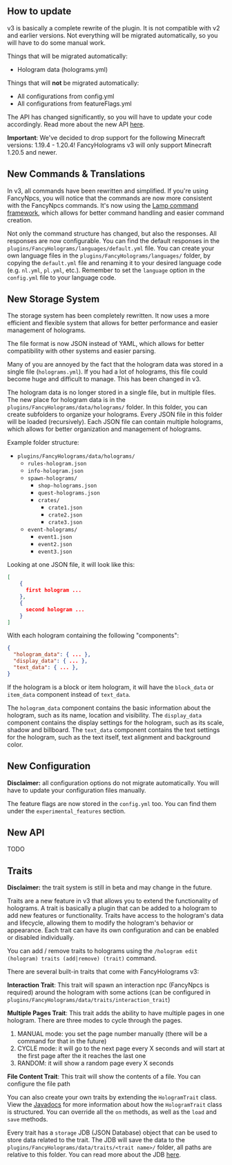 ## How to update

v3 is basically a complete rewrite of the plugin. 
It is not compatible with v2 and earlier versions.
Not everything will be migrated automatically, so you will have to do some manual work.

Things that will be migrated automatically:
- Hologram data (holograms.yml)

Things that will **not** be migrated automatically:
- All configurations from config.yml
- All configurations from featureFlags.yml

The API has changed significantly, so you will have to update your code accordingly.
Read more about the new API [here](#new-api).

**Important**: We've decided to drop support for the following Minecraft versions: 1.19.4 - 1.20.4! FancyHolograms v3 will only support Minecraft 1.20.5 and newer.

## New Commands & Translations

In v3, all commands have been rewritten and simplified.
If you're using FancyNpcs, you will notice that the commands are now more consistent with the FancyNpcs commands.
It's now using the [Lamp command framework](https://github.com/Revxrsal/Lamp), which allows for better command handling and easier command creation.

Not only the command structure has changed, but also the responses.
All responses are now configurable. You can find the default responses in the `plugins/FancyHolograms/languages/default.yml` file.
You can create your own language files in the `plugins/FancyHolograms/languages/` folder, by copying the `default.yml` file and renaming it to your desired language code (e.g. `nl.yml`, `pl.yml`, etc.).
Remember to set the `language` option in the `config.yml` file to your language code.

## New Storage System

The storage system has been completely rewritten.
It now uses a more efficient and flexible system that allows for better performance and easier management of holograms.

The file format is now JSON instead of YAML, which allows for better compatibility with other systems and easier parsing.

Many of you are annoyed by the fact that the hologram data was stored in a single file (`holograms.yml`).
If you had a lot of holograms, this file could become huge and difficult to manage.
This has been changed in v3.

The hologram data is no longer stored in a single file, but in multiple files.
The new place for hologram data is in the `plugins/FancyHolograms/data/holograms/` folder.
In this folder, you can create subfolders to organize your holograms.
Every JSON file in this folder will be loaded (recursively).
Each JSON file can contain multiple holograms, which allows for better organization and management of holograms.

Example folder structure:

- `plugins/FancyHolograms/data/holograms/`
  - `rules-hologram.json`
  - `info-hologram.json`
  - `spawn-holograms/`
    - `shop-holograms.json`
    - `quest-holograms.json`
    - `crates/`
      - `crate1.json`
      - `crate2.json`
      - `crate3.json`
  - `event-holograms/`
    - `event1.json`
    - `event2.json`
    - `event3.json`

Looking at one JSON file, it will look like this:

```json
[
    {
      first hologram ...
    },
    {
      second hologram ...
    }
]
```

With each hologram containing the following "components":

```json
{
  "hologram_data": { ... },
  "display_data": { ... },
  "text_data": { ... },
}
```

If the hologram is a block or item hologram, it will have the `block_data` or `item_data` component instead of `text_data`.

The `hologram_data` component contains the basic information about the hologram, such as its name, location and visibility.
The `display_data` component contains the display settings for the hologram, such as its scale, shadow and billboard.
The `text_data` component contains the text settings for the hologram, such as the text itself, text alignment and background color.

## New Configuration

**Disclaimer:** all configuration options do not migrate automatically. You will have to update your configuration files manually.

The feature flags are now stored in the `config.yml` too. You can find them under the `experimental_features` section.

## New API

TODO

## Traits

**Disclaimer:** the trait system is still in beta and may change in the future.

Traits are a new feature in v3 that allows you to extend the functionality of holograms.
A trait is basically a plugin that can be added to a hologram to add new features or functionality.
Traits have access to the hologram's data and lifecycle, allowing them to modify the hologram's behavior or appearance.
Each trait can have its own configuration and can be enabled or disabled individually.

You can add / remove traits to holograms using the `/hologram edit (hologram) traits (add|remove) (trait)` command.

There are several built-in traits that come with FancyHolograms v3:

**Interaction Trait**: This trait will spawn an interaction npc (FancyNpcs is required) around the hologram with some actions (can be configured in `plugins/FancyHolograms/data/traits/interaction_trait`)

**Multiple Pages Trait**: This trait adds the ability to have multiple pages in one hologram.  There are three modes to cycle through the pages.
1. MANUAL mode: you set the page number manually (there will be a command for that in the future)
2. CYCLE mode: it will go to the next page every X seconds and will start at the first page after the it reaches the last one
3. RANDOM: it will show a random page every X seconds

**File Content Trait**: This trait will show the contents of a file. You can configure the file path

You can also create your own traits by extending the `HologramTrait` class. 
View the [Javadocs]() for more information about how the `HologramTrait` class is structured.
You can override all the `on` methods, as well as the `load` and `save` methods.

Every trait has a `storage` JDB (JSON Database) object that can be used to store data related to the trait.
The JDB will save the data to the `plugins/FancyHolograms/data/traits/<trait name>/` folder, all paths are relative to this folder.
You can read more about the JDB [here]().
